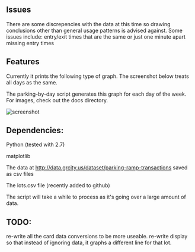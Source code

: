 Issues
--------
There are some discrepencies with the data at this time so drawing conclusions other than general usage patterns is advised against.
Some issues include:
entry/exit times that are the same or just one minute apart
missing entry times

Features
--------
Currently it prints the following type of graph. The screenshot below treats all days as the same.

The parking-by-day script generates this graph for each day of the week. For images, check out the docs directory.

![screenshot](https://raw.github.com/friendlycode/grparking/master/docs/Typical%20Day.png)

Dependencies:
--------
Python (tested with 2.7)

matplotlib

The data at http://data.grcity.us/dataset/parking-ramp-transactions saved as csv files

The lots.csv file (recently added to github)

The script will take a while to process as it's going over a large amount of data.


TODO:
-----

re-write all the card data conversions to be more useable.
re-write display so that instead of ignoring data, it graphs a different line for that lot.

